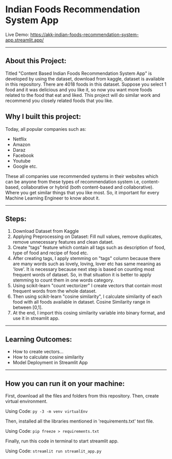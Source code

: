 # Indian Foods Recommendation System App

Live Demo: https://akk-indian-foods-recommendation-system-app.streamlit.app/


---------------------------------------

## About this Project:

Titled "Content Based Indian Foods Recommendation System App" is developed by using the dataset, download from kaggle, dataset is available in this repository. There are 4018 foods in this dataset. Suppose you select 1 food and it was delicious and you like it, so now you want more foods related to the food that eat and liked. This project will do similar work and recommend you closely related foods that you like.

## Why I built this project:

Today, all popular companies such as: 

<ul>
  <li>Netflix</li>
  <li>Amazon</li>
  <li>Daraz</li>
  <li>Facebook</li>
  <li>Youtube</li>
  <li>Google etc.</li>
</ul>
  
These all companies use recommended systems in their websites which can be anyone from these types of recommendation system i.e, content-based, collaborative or hybrid (both content-based and collaborative). Where you get similar things that you like most. So, it important for every Machine Learning Engineer to know about it.

---------------------------------------

## Steps:

<ol type="1">
  <li>Download Dataset from Kaggle</li>
  <li>Applying Preprocessing on Dataset: Fill null values, remove duplicates, remove unnecessary features and clean dataet.</li>
  <li>Create "tags" feature which contain all tags such as description of food, type of food and recipe of food etc.</li>
  <li>After creating tags, I apply stemming on "tags" column because there are many words such as lovely, loving, lover etc has same meaning as 'love'. It is necessary because next step is based on counting most frequent words of dataset. So, in that situation it is better to apply stemming to count them in one words category.</li>
  <li>Using scikit-learn "count vectorizer" I create vectors that contain most frequent words from the whole dataset.</li>
  <li>Then using scikit-learn "cosine similarity", I calculate similarity of each food with all foods available in dataset. Cosine Similarity range in between [0,1].</li>
  <li>At the end, I import this cosing similarity variable into binary format, and use it in streamlit app.</li>
</ol>

---------------------------------------

## Learning Outcomes:

<ul>
  <li>How to create vectors...</li>
  <li>How to calculate cosine similarity</li>
  <li>Model Deployment in Streamlit App</li>
</ul>

---------------------------------------

## How you can run it on your machine:

First, download all the files and folders from this repository. Then, create virtual environment.

Using Code:
```py -3 -m venv virtualEnv```

Then, installed all the libraries mentioned in 'requirements.txt' text file. 

Using Code:
```pip freeze > requirements.txt```

Finally, run this code in terminal to start streamlit app.

Using Code:
```streamlit run streamlit_app.py```

